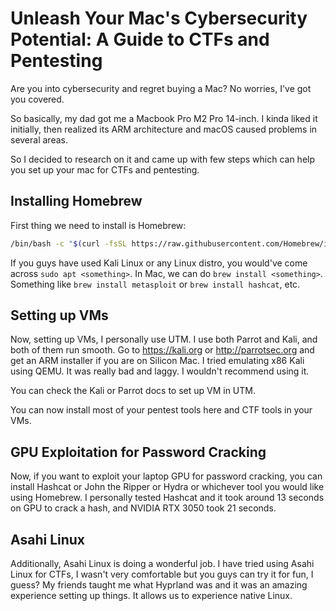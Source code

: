 
# Unleash Your Mac's Cybersecurity Potential: A Guide to CTFs and Pentesting

Are you into cybersecurity and regret buying a Mac? No worries, I've got you covered.

So basically, my dad got me a Macbook Pro M2 Pro 14-inch. I kinda liked it initially, then realized its ARM architecture and macOS caused problems in several areas.

So I decided to research on it and came up with few steps which can help you set up your mac for CTFs and pentesting.

## Installing Homebrew

First thing we need to install is Homebrew:

```bash
/bin/bash -c "$(curl -fsSL https://raw.githubusercontent.com/Homebrew/install/HEAD/install.sh)"
```

If you guys have used Kali Linux or any Linux distro, you would've come across `sudo apt <something>`. In Mac, we can do `brew install <something>`. Something like `brew install metasploit` or `brew install hashcat`, etc.

## Setting up VMs

Now, setting up VMs, I personally use UTM. I use both Parrot and Kali, and both of them run smooth. Go to https://kali.org or http://parrotsec.org and get an ARM installer if you are on Silicon Mac. I tried emulating x86 Kali using QEMU. It was really bad and laggy. I wouldn't recommend using it.

You can check the Kali or Parrot docs to set up VM in UTM.

You can now install most of your pentest tools here and CTF tools in your VMs.

## GPU Exploitation for Password Cracking

Now, if you want to exploit your laptop GPU for password cracking, you can install Hashcat or John the Ripper or Hydra or whichever tool you would like using Homebrew. I personally tested Hashcat and it took around 13 seconds on GPU to crack a hash, and NVIDIA RTX 3050 took 21 seconds.

## Asahi Linux

Additionally, Asahi Linux is doing a wonderful job. I have tried using Asahi Linux for CTFs, I wasn't very comfortable but you guys can try it for fun, I guess? My friends taught me what Hyprland was and it was an amazing experience setting up things. It allows us to experience native Linux.